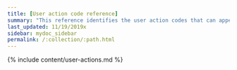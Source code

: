 ```yaml
---
title: [User action code reference]
summary: "This reference identifies the user action codes that can appear in System Health and in logs or other reports."
last_updated: 11/19/2019x
sidebar: mydoc_sidebar
permalink: /:collection/:path.html
---
```



{% include content/user-actions.md %}
